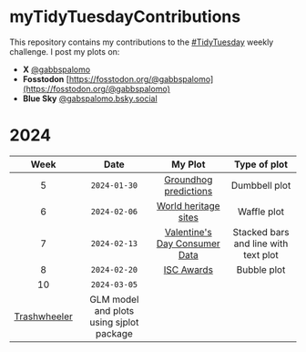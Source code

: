 # myTidyTuesdayContributions

This repository contains my contributions to the [#TidyTuesday](https://github.com/rfordatascience/tidytuesday) weekly challenge. I post my plots on:  

  - **X** [@gabbspalomo](https://twitter.com/gabbspalomo)
  - **Fosstodon** [https://fosstodon.org/@gabbspalomo](https://fosstodon.org/@gabbspalomo)
  - **Blue Sky** [@gabspalomo.bsky.social](@gabspalomo.bsky.social)

# 2024

| Week | Date | My Plot | Type of plot  |
|:----------------:|:----------------:|:----------------:|:----------------:|
|  5   | `2024-01-30` | [Groundhog predictions](https://github.com/GabsPalomo/myTidyTuesdayContributions/blob/main/plots/2024_01_30.jpg)  | Dumbbell plot |
|  6   | `2024-02-06` | [World heritage sites](https://github.com/GabsPalomo/myTidyTuesdayContributions/blob/main/plots/2024_02_06_waffle_plot.jpg) |  Waffle plot  |
|  7   | `2024-02-13` | [Valentine's Day Consumer Data](https://github.com/GabsPalomo/myTidyTuesdayContributions/blob/main/plots/2024_02_13.jpg) |  Stacked bars and line with text plot  |
|  8   | `2024-02-20` | [ISC Awards ](https://github.com/GabsPalomo/myTidyTuesdayContributions/blob/main/plots/2024_02_20_bubble_plot.jpg) |  Bubble plot  |
|  10   | `2024-03-05` |
[Trashwheeler](https://github.com/GabsPalomo/myTidyTuesdayContributions/blob/main/plots/2024_03_05_trashwheeler.jpg) |  GLM model and plots using sjplot package  |
